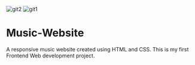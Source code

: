 ![git2](https://user-images.githubusercontent.com/77953223/128570890-336758ee-a89e-4907-bafa-63035cc6fe94.PNG)
![git1](https://user-images.githubusercontent.com/77953223/128570747-a61ffd9e-0b14-4dbe-b4e1-b7a8a2e1d013.PNG)
# Music-Website
A responsive music website created using HTML and CSS. This is my first Frontend Web development project.
